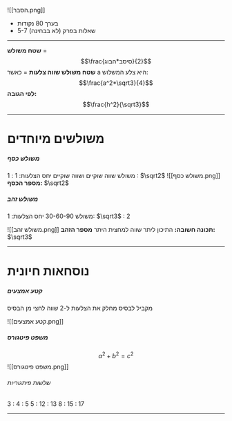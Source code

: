 ![[הסבר.png]]
* בערך 80 נקודות
* 5-7 שאלות בפרק (לא בבחינה)
***

**שטח משולש** = $$\frac{סיסב*הבוג}{2}$$
**שטח משולש שווה צלעות** = כאשר a היא צלע המשלוש: $$\frac{a^2*\sqrt3}{4}$$
				**לפי הגובה:**  $$\frac{h^2}{\sqrt3}$$
***
# משולשים מיוחדים
##### משולש כסף
משולש שווה שוקיים ושווה שוקיים
יחס הצלעות: 1 : 1 :  $\sqrt2$
![[משולש כסף.png]]
**מספר הכסף:** $\sqrt2$
##### משולש זהב
משולש 30-60-90
יחס הצלעות: 1: $\sqrt3$ : 2

![[משולש זהב.png]]
**תכונה חשובה:** התיכון ליתר שווה למחצית היתר
**מספר הזהב:** $\sqrt3$
***
# נוסחאות חיונית
##### קטע אמצעים
מקביל לבסיס
מחלק את הצלעות ל-2
שווה לחצי מן הבסיס

![[קטע אמצעים.png]]
##### משפט פיטגורס
$$
a^2 + b^2 = c^2
$$
![[משפט פיטגורס.png]]
###### שלשות פיתגוריות
3 : 4 : 5
5 : 12 : 13
8 : 15 : 17
***

